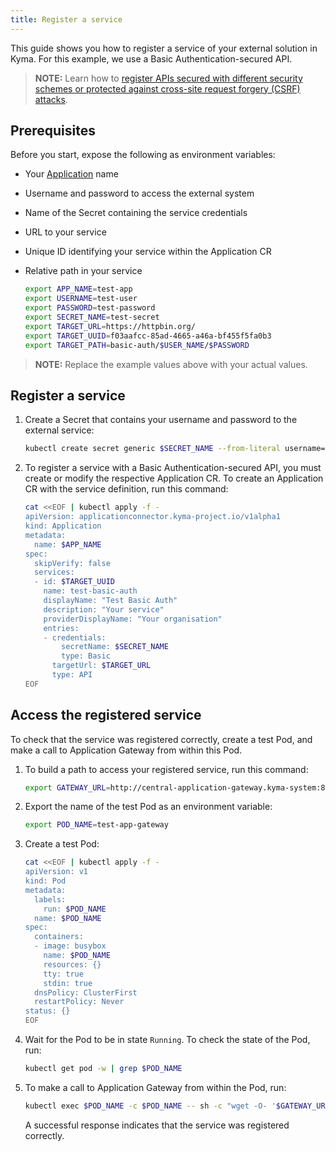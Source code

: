 ```yaml
---
title: Register a service
---
```


This guide shows you how to register a service of your external solution in Kyma. For this example, we use a Basic Authentication-secured API.   

>**NOTE:** Learn how to [register APIs secured with different security schemes or protected against cross-site request forgery (CSRF) attacks](ac-04-register-secured-api.md).

## Prerequisites

Before you start, expose the following as environment variables:
- Your [Application](./ac-01-create-application.md#prerequisites) name
- Username and password to access the external system
- Name of the Secret containing the service credentials
- URL to your service
- Unique ID identifying your service within the Application CR
- Relative path in your service

    ```bash
    export APP_NAME=test-app
    export USERNAME=test-user
    export PASSWORD=test-password
    export SECRET_NAME=test-secret
    export TARGET_URL=https://httpbin.org/
    export TARGET_UUID=f03aafcc-85ad-4665-a46a-bf455f5fa0b3
    export TARGET_PATH=basic-auth/$USER_NAME/$PASSWORD
    ```
> **NOTE:** Replace the example values above with your actual values. 

## Register a service

1. Create a Secret that contains your username and password to the external service:

    ```bash
    kubectl create secret generic $SECRET_NAME --from-literal username=$USERNAME --from-literal password=$PASSWORD -n kyma-integration
    ```

2. To register a service with a Basic Authentication-secured API, you must create or modify the respective Application CR. To create an Application CR with the service definition, run this command:

    ```bash
    cat <<EOF | kubectl apply -f -
    apiVersion: applicationconnector.kyma-project.io/v1alpha1
    kind: Application
    metadata:
      name: $APP_NAME
    spec:
      skipVerify: false
      services:
      - id: $TARGET_UUID
        name: test-basic-auth
        displayName: "Test Basic Auth"
        description: "Your service"
        providerDisplayName: "Your organisation"
        entries:
        - credentials:
            secretName: $SECRET_NAME
            type: Basic
          targetUrl: $TARGET_URL
          type: API
    EOF
    ```

## Access the registered service 

To check that the service was registered correctly, create a test Pod, and make a call to Application Gateway from within this Pod.   

1. To build a path to access your registered service, run this command:

    ```bash
    export GATEWAY_URL=http://central-application-gateway.kyma-system:8080/$APP_NAME/test-basic-auth/$TARGET_PATH
    ```

2. Export the name of the test Pod as an environment variable:

    ```bash
    export POD_NAME=test-app-gateway
    ```

3. Create a test Pod:

    ```bash
    cat <<EOF | kubectl apply -f -
    apiVersion: v1
    kind: Pod
    metadata:
      labels:
        run: $POD_NAME
      name: $POD_NAME
    spec:
      containers:
      - image: busybox
        name: $POD_NAME
        resources: {}
        tty: true
        stdin: true
      dnsPolicy: ClusterFirst
      restartPolicy: Never
    status: {}
    EOF
    ```

4. Wait for the Pod to be in state `Running`. To check the state of the Pod, run:

    ```bash
    kubectl get pod -w | grep $POD_NAME
    ```

5. To make a call to Application Gateway from within the Pod, run: 

    ```bash
    kubectl exec $POD_NAME -c $POD_NAME -- sh -c "wget -O- '$GATEWAY_URL'"
    ```

   A successful response indicates that the service was registered correctly.